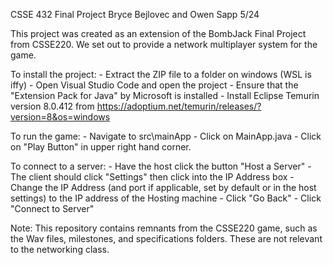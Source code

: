 CSSE 432
Final Project
Bryce Bejlovec and Owen Sapp
5/24


This project was created as an extension of the BombJack Final Project from CSSE220.
We set out to provide a network multiplayer system for the game.

To install the project:
    - Extract the ZIP file to a folder on windows (WSL is iffy)
    - Open Visual Studio Code and open the project
    - Ensure that the "Extension Pack for Java" by Microsoft is installed
    - Install Eclipse Temurin version 8.0.412 from https://adoptium.net/temurin/releases/?version=8&os=windows

To run the game:
    - Navigate to src\mainApp
    - Click on MainApp.java
    - Click on "Play Button" in upper right hand corner. 

To connect to a server:
    - Have the host click the button "Host a Server"
    - The client should click "Settings" then click into the IP Address box
    - Change the IP Address (and port if applicable, set by default or in the host settings) to the IP address of the Hosting machine
    - Click "Go Back"
    - Click "Connect to Server"


Note: This repository contains remnants from the CSSE220 game, such as the Wav files, milestones, and specifications folders. These are not relevant to the networking class.